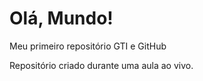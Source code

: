 # Olá,  Mundo!
 Meu primeiro repositório GTI e GitHub

 Repositório criado durante uma aula ao vivo.
